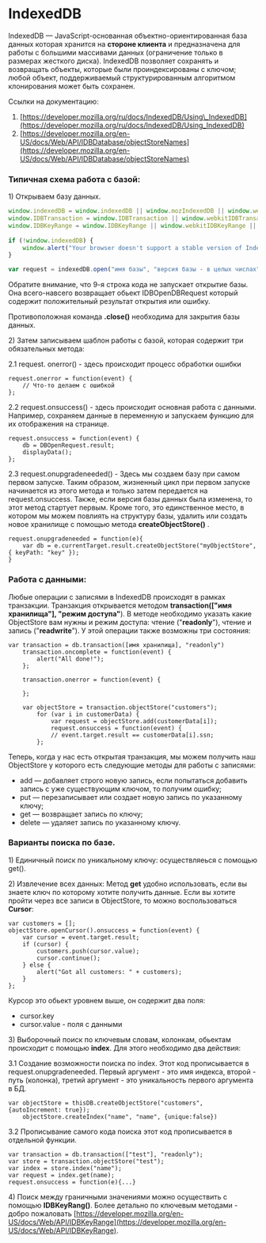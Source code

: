 # IndexedDB

IndexedDB — JavaScript-основанная объектно-ориентированная база данных которая хранится на **стороне клиента** и предназначена для работы с большими массивами данных \(ограничение только в размерах жесткого диска\). IndexedDB позволяет сохранять и возвращать объекты, которые были проиндексированы с ключом; любой объект, поддерживаемый структурированным алгоритмом клонирования может быть сохранен.

Ссылки на документацию:

1. [https://developer.mozilla.org/ru/docs/IndexedDB/Using\_IndexedDB](https://developer.mozilla.org/ru/docs/IndexedDB/Using_IndexedDB)
2. [https://developer.mozilla.org/en-US/docs/Web/API/IDBDatabase/objectStoreNames](https://developer.mozilla.org/en-US/docs/Web/API/IDBDatabase/objectStoreNames)

### Типичная схема работа с базой:

1\) Открываем базу данных. 

```javascript
window.indexedDB = window.indexedDB || window.mozIndexedDB || window.webkitIndexedDB || window.msIndexedDBwindow.indexedDB = window.indexedDB || window.mozIndexedDB || window.webkitIndexedDB || window.msIndexedDB;
window.IDBTransaction = window.IDBTransaction || window.webkitIDBTransaction || window.msIDBTransaction || {READ_WRITE: "readwrite"}; // This line should only be needed if it is needed to support the object's constants for older browsers
window.IDBKeyRange = window.IDBKeyRange || window.webkitIDBKeyRange || window.msIDBKeyRange;
	
if (!window.indexedDB) {
	window.alert("Your browser doesn't support a stable version of IndexedDB. Such and such feature will not be available.");
}

var request = indexedDB.open("имя базы", "версия базы - в целых числах");
```

Обратите внимание, что 9-я строка кода не запускает открытие базы. Она всего-навсего возвращает обьект IDBOpenDBRequest который содержит положительный результат открытия или ошибку.

Противоположная команда **.close\(\)** необходима для закрытия базы данных.

2\) Затем записываем шаблон работы с базой, которая содержит три обязательных метода:

2.1 request. onerror\(\) - здесь происходит процесс обработки ошибки

```text
request.onerror = function(event) {
  	// Что-то делаем с ошибкой
};
```

2.2 request.onsuccess\(\) - здесь происходит основная работа с данными. Например, сохраняем данные в переменную и запускаем функцию для их отображения на странице.

```text
request.onsuccess = function(event) {
   	db = DBOpenRequest.result;
    displayData();
};
```

2.3 request.onupgradeneeded\(\) - Здесь мы создаем базу при самом первом запуске. Таким образом, жизненный цикл при первом запуске начинается из этого метода и только затем передается на request.onsuccess. Также, если версия базы данных была изменена, то  этот метод стартует первым. Кроме того, это единственное место, в котором мы можем повлиять на структуру базы, удалить или создать новое хранилище с помощью метода **createObjectStore\(\)** .

```text
request.onupgradeneeded = function(e){
	var db = e.currentTarget.result.createObjectStore("myObjectStore", { keyPath: "key" });
}
```

### Работа с данными:

Любые операции с записями в IndexedDB происходят в рамках транзакции. Транзакция открывается методом **transaction\(\["имя хранилища"\], "режим доступа"**\). В методе необходимо указать какие ObjectStore вам нужны и режим доступа: чтение \("**readonly**"\), чтение и запись \("**readwrite**"\). У этой операции также возможны три состояния:

```text
var transaction = db.transaction([имя хранилища], "readonly")
	transaction.oncomplete = function(event) {
  		alert("All done!");
	};

	transaction.onerror = function(event) {
  
	};

	var objectStore = transaction.objectStore("customers");
		for (var i in customerData) {
			var request = objectStore.add(customerData[i]);
			request.onsuccess = function(event) {
			// event.target.result == customerData[i].ssn;
		};
```

Теперь, когда у нас есть открытая транзакция, мы можем получить наш ObjectStore у которого есть следующие методы для работы с записями:

* add — добавляет строго новую запись, если попытаться добавить запись с уже существующим ключом, то получим ошибку;
* put — перезаписывает или создает новую запись по указанному ключу;
* get — возвращает запись по ключу;
* delete — удаляет запись по указанному ключу.

### Варианты поиска по базе.

1\) Единичный поиск по уникальному ключу: осуществляеься с помощью get\(\).

2\) Извлечение всех данных: Метод **get** удобно использовать, если вы знаете ключ по которому хотите получить данные. Если вы хотите пройти через все записи в ObjectStore, то можно воспользоваться **Cursor**:

```text
var customers = [];
objectStore.openCursor().onsuccess = function(event) {
	var cursor = event.target.result;
	if (cursor) {
		customers.push(cursor.value);
		cursor.continue();
	} else {
		alert("Got all customers: " + customers);
	}
};
```

Курсор это обьект уровнем выше, он содержит два поля:

* cursor.key
* cursor.value - поля с данными

3\) Выборочный поиск по ключевым словам, колонкам, обьектам происходит с помощью **index**. Для этого необходимо два действия:

3.1 Создание возможности поиска по index. Этот код прописывается в request.onupgradeneeded. Первый аргумент - это имя индекса, второй - путь \(колонка\), третий аргумент - это уникальность первого аргумента в БД.

```text
var objectStore = thisDB.createObjectStore("customers", {autoIncrement: true});
	objectStore.createIndex("name", "name", {unique:false})
```

3.2 Прописывание самого кода поиска этот код прописывается в отдельной функции.

```text
var transaction = db.transaction(["test"], "readonly");
var store = transaction.objectStore("test");
var index = store.index("name");
var request = index.get(name);
request.onsuccess = function(e){...}
```

4\) Поиск между граничными значениями можно осуществить с помощью **IDBKeyRang\(\)**. Более детально по ключевым методами - добро пожаловать [https://developer.mozilla.org/en-US/docs/Web/API/IDBKeyRange](https://developer.mozilla.org/en-US/docs/Web/API/IDBKeyRange).

